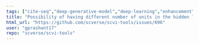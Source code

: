 ```yaml
---
tags: ["cite-seq","deep-generative-model","deep-learning","enhancement","human-cell-atlas","scrna-seq","scverse","single-cell-genomics","single-cell-rna-seq","variational-autoencoder","variational-bayes"]
title: "Possibility of having different number of units in the hidden layers"
html_url: "https://github.com/scverse/scvi-tools/issues/696"
user: "gprashant17"
repo: "scverse/scvi-tools"
---
```



